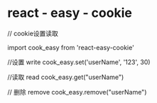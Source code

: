 # react - easy - cookie

// cookie设置读取

import cook_easy from 'react-easy-cookie'

//设置 write
cook_easy.set('userName', '123', 30)

//读取 read
cook_easy.get("userName")

// 删除 remove
cook_easy.remove("userName")
